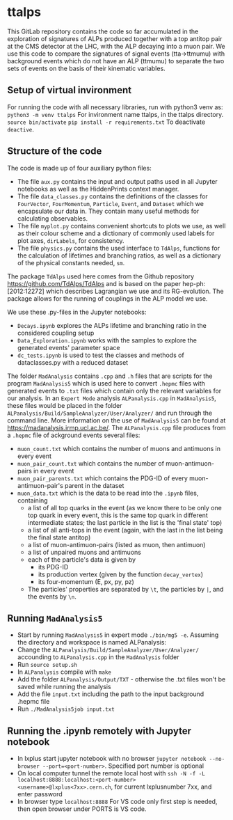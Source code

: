 # ttalps

This GitLab repository contains the code so far accumulated in the exploration of signatures of ALPs produced together with a top antitop pair at the CMS detector at the LHC, with the ALP decaying into a muon pair. We use this code to compare the signatures of signal events (tta->ttmumu) with background events which do not have an ALP (ttmumu) to separate the two sets of events on the basis of their kinematic variables.

## Setup of virtual invironment

For running the code with all necessary libraries, run with python3 venv as:
`python3 -m venv ttalps` 
For invironment name ttalps, in the ttalps directory.
`source bin/activate`
`pip install -r requirements.txt`
To deactivate `deactive`.

## Structure of the code

The code is made up of four auxiliary python files:
- The file `aux.py` contains the input and output paths used in all Jupyter notebooks as well as the HiddenPrints context manager.
- The file `data_classes.py` contains the definitions of the classes for `FourVector`, `FourMomentum`, `Particle`, `Event`, and `Dataset` which we encapsulate our data in. They contain many useful methods for calculating observables.
- The file `myplot.py` contains convenient shortcuts to plots we use, as well as their colour scheme and a dictionary of commonly used labels for plot axes, `dirLabels`, for consistency.
- The file `physics.py` contains the used interface to `TdAlps`, functions for the calculation of lifetimes and branching ratios, as well as a dictionary of the physical constants needed, `sm`.

The package `TdAlps` used here comes from the Github repository https://github.com/TdAlps/TdAlps and is based on the paper hep-ph:[2012:12272] which describes Lagrangian we use and its RG-evolution. The package allows for the running of couplings in the ALP model we use.

We use these .py-files in the Jupyter notebooks:
- `Decays.ipynb` explores the ALPs lifetime and branching ratio in the considered coupling setup
- `Data_Exploration.ipynb` works with the samples to explore the generated events' parameter space
- `dc_tests.ipynb` is used to test the classes and methods of dataclasses.py with a reduced dataset


The folder `MadAnalysis` contains `.cpp` and `.h` files that are scripts for the program `MadAnalysis5` which is used here to convert `.hepmc` files with generated events to `.txt` files which contain only the relevant variables for our analysis. In an `Expert Mode` analysis `ALPanalysis.cpp` in `MadAnalysis5`, these files would be placed in the folder `ALPanalysis/Build/SampleAnalyzer/User/Analyzer/` and run through the command line. More information on the use of `MadAnalysis5` can be found at https://madanalysis.irmp.ucl.ac.be/. The `ALPanalysis.cpp` file produces from a `.hepmc` file of ackground events several files:
- `muon_count.txt` which contains the number of muons and antimuons in every event
- `muon_pair_count.txt` which contains the number of muon-antimuon-pairs in every event
- `muon_pair_parents.txt` which contains the PDG-ID of every muon-antimuon-pair's parent in the dataset
- `muon_data.txt` which is the data to be read into the `.ipynb` files, containing 
  - a list of all top quarks in the event (as we know there to be only one top quark in every event, this is the same top quark in different intermediate states; the last particle in the list is the 'final state' top)
  - a list of all anti-tops in the event (again, with the last in the list being the final state antitop)
  - a list of muon-antimuon-pairs (listed as muon, then antimuon)
  - a list of unpaired muons and antimuons
  - each of the particle's data is given by
    - its PDG-ID
    - its production vertex (given by the function `decay_vertex`)
    - its four-momentum (E, px, py, pz)
  - The particles' properties are separated by `\t`, the particles by `|`, and the events by `\n`.

## Running `MadAnalysis5`
- Start by running `MadAnalysis5` in expert mode `./bin/mg5 -e`. Assuming the directory and workspace is named ALPanalysis:
- Change the `ALPanalysis/Build/SampleAnalyzer/User/Analyzer/` accounding to `ALPanalysis.cpp` in the `MadAnalysis` folder
- Run `source setup.sh`
- In `ALPanalysis` compile with `make`
- Add the folder `ALPanalysis/Output/TXT` - otherwise the .txt files won't be saved while running the analysis
- Add the file `input.txt` including the path to the input background .hepmc file
- Run `./MadAnalysis5job input.txt`

## Running the .ipynb remotely with Jupyter notebook
- In lxplus start jupyter notebook with no browser `jupyter notebook --no-browser --port=<port-number>`. Specified port number is optional
- On local computer tunnel the remote local host with `ssh -N -f -L localhost:8888:localhost:<port-number> <username>@lxplus<7xx>.cern.ch`, for current lxplusnumber 7xx, and enter password
- In browser type `localhost:8888`
For VS code only first step is needed, then open browser under PORTS is VS code.

